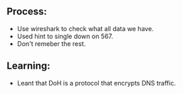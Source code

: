 ## Process:
- Use wireshark to check what all data we have.
- Used hint to single down on 567.
- Don't remeber the rest.

## Learning:
- Leant that DoH is a protocol that encrypts DNS traffic.